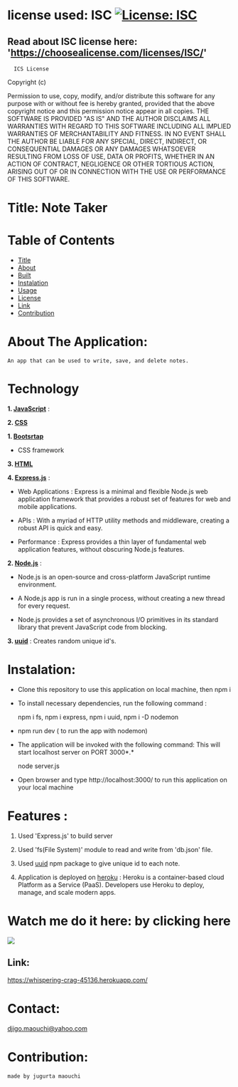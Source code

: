 
  # license used:  ISC  [![License: ISC](https://img.shields.io/badge/License-ISC-blue.svg)](https://opensource.org/licenses/ISC)

  ## Read about ISC license here:  'https://choosealicense.com/licenses/ISC/'

      ICS License
  
Copyright (c)

Permission to use, copy, modify, and/or distribute this software for any purpose with or without fee is hereby granted,
provided that the above copyright notice and this permission notice appear in all copies.
THE SOFTWARE IS PROVIDED "AS IS" AND THE AUTHOR DISCLAIMS ALL WARRANTIES WITH REGARD TO THIS SOFTWARE INCLUDING ALL IMPLIED WARRANTIES OF MERCHANTABILITY AND FITNESS.
IN NO EVENT SHALL THE AUTHOR BE LIABLE FOR ANY SPECIAL, DIRECT, INDIRECT, OR CONSEQUENTIAL DAMAGES OR ANY DAMAGES WHATSOEVER RESULTING FROM LOSS OF USE, DATA OR PROFITS,
WHETHER IN AN ACTION OF CONTRACT, NEGLIGENCE OR OTHER TORTIOUS ACTION, ARISING OUT OF OR IN CONNECTION WITH THE USE OR PERFORMANCE OF THIS SOFTWARE. 
    
  



  # Title: Note Taker



  # Table of  Contents

  * [Title](#title)
  * [About](#about)
  * [Built](#Technology)
  * [Instalation](#header.instal)
  * [Usage](header.usage)
  * [License](#header.license)
  * [Link](#link)
  * [Contribution](#header.contribution)



  # About The Application:
    An app that can be used to write, save, and delete notes.
    

  # Technology

  **1. [JavaScript](https;//javascript.com/)** :


  **2. [CSS](https://css.com)**


  **1. [Bootsrtap](hhtps://bootstrap.com/)**  

  * CSS framework 


  **3. [HTML](https://html.com)**


  **4. [Express.js](https://expressjs.com/)** :

  * Web Applications : Express is a minimal and flexible Node.js web application framework that provides a robust set of features for web and mobile applications.

  * APIs : With a myriad of HTTP utility methods and middleware, creating a robust API is quick and easy.

  * Performance : Express provides a thin layer of fundamental web application features, without obscuring Node.js features.


  **2. [Node.js](https://nodejs.org/en/)** : 

  * Node.js is an open-source and cross-platform JavaScript runtime environment.

  * A Node.js app is run in a single process, without creating a new thread for every request.

  * Node.js provides a set of asynchronous I/O primitives in its standard library that prevent JavaScript code from blocking.

  **3. [uuid](https://www.npmjs.com/package/uuid)** : Creates random unique id's.
    

    
  # Instalation:

  * Clone this repository to use this application on local machine, then npm i 


  * To install necessary dependencies, run the following command :

      npm i fs, npm i express, npm i uuid, npm i -D nodemon 


  * npm run dev ( to run the app with nodemon)  
    

  * The application will be invoked with the following command: This will start localhost server on PORT 3000*.*

      node server.js


  * Open browser and type http://localhost:3000/ to run this application on your local machine

  


  # Features :

  1. Used 'Express.js' to build server

  2. Used 'fs(File System)' module to read and write from 'db.json' file.

  3. Used [uuid](https://www.npmjs.com/package/uuid) npm package to give unique id to each note.

  4. Application is deployed on [heroku](https://whispering-crag-45136.herokuapp.com/) : Heroku is a container-based cloud Platform as a Service (PaaS). Developers use Heroku to deploy, manage, and scale modern apps.



  # Watch me do it here: by clicking here 
  ![](assets/images/test.gif)




  ## Link:  
   
  https://whispering-crag-45136.herokuapp.com/


  # Contact:
  djigo.maouchi@yahoo.com



  # Contribution:
    made by jugurta maouchi 
